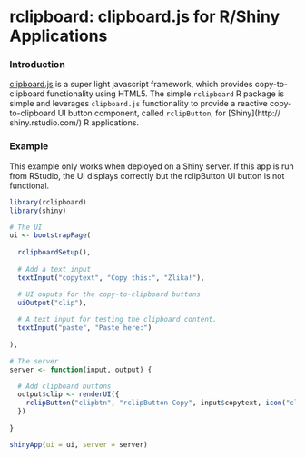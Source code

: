 # rclipboard: clipboard.js for R/Shiny Applications

### Introduction
[clipboard.js](https://clipboardjs.com/) is a super light javascript framework,
which provides copy-to-clipboard functionality using HTML5. The simple `rclipboard`
R package is simple and leverages `clipboard.js` functionality to provide a
reactive copy-to-clipboard UI button component, called `rclipButton`, for
[Shiny](http:// shiny.rstudio.com/) R applications.

### Example

This example only works when deployed on a Shiny server. If this app is run from
RStudio, the UI displays correctly but the rclipButton UI button is not functional.


```R
library(rclipboard)
library(shiny)

# The UI
ui <- bootstrapPage(
  
  rclipboardSetup(),
  
  # Add a text input
  textInput("copytext", "Copy this:", "Zlika!"),

  # UI ouputs for the copy-to-clipboard buttons
  uiOutput("clip"),
  
  # A text input for testing the clipboard content.
  textInput("paste", "Paste here:")
  
),

# The server
server <- function(input, output) {

  # Add clipboard buttons
  output$clip <- renderUI({
    rclipButton("clipbtn", "rclipButton Copy", input$copytext, icon("clipboard"))
  })
  
}

shinyApp(ui = ui, server = server)

```
